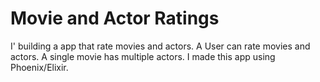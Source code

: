 # Movie and Actor Ratings

I' building a app that rate movies and actors. A User can rate movies and actors. A single movie has multiple actors. I made this app using Phoenix/Elixir.
